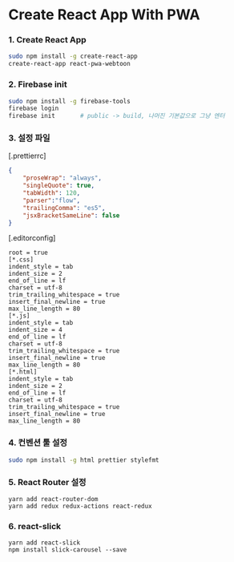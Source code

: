 # Create React App With PWA

### 1. Create React App

```bash
sudo npm install -g create-react-app
create-react-app react-pwa-webtoon
```

### 2. Firebase init

```bash
sudo npm install -g firebase-tools
firebase login
firebase init		# public -> build, 나머진 기본값으로 그냥 엔터
```

### 3. 설정 파일

[.prettierrc]

```json
{
    "proseWrap": "always",
    "singleQuote": true,
    "tabWidth": 120,
    "parser":"flow",
    "trailingComma": "es5",
    "jsxBracketSameLine": false
}
```

[.editorconfig]

```
root = true
[*.css]
indent_style = tab
indent_size = 2
end_of_line = lf
charset = utf-8
trim_trailing_whitespace = true
insert_final_newline = true
max_line_length = 80
[*.js]
indent_style = tab
indent_size = 4
end_of_line = lf
charset = utf-8
trim_trailing_whitespace = true
insert_final_newline = true
max_line_length = 80
[*.html]
indent_style = tab
indent_size = 2
end_of_line = lf
charset = utf-8
trim_trailing_whitespace = true
insert_final_newline = true
max_line_length = 80
```

### 4. 컨벤션 툴 설정

```bash
sudo npm install -g html prettier stylefmt
```

### 5. React Router 설정

```
yarn add react-router-dom
yarn add redux redux-actions react-redux
```

### 6. react-slick

```
yarn add react-slick
npm install slick-carousel --save


```

